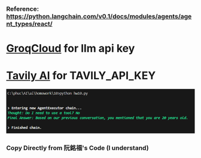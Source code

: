 ### Reference: https://python.langchain.com/v0.1/docs/modules/agents/agent_types/react/
# [GroqCloud](https://console.groq.com/) for llm api key
# [Tavily AI](https://tavily.com/) for TAVILY_API_KEY
![alt text](https://raw.githubusercontent.com/kingpider123/ai/master/homework/10/image.png)

### Copy Directly from 阮銘福's Code (I understand)

